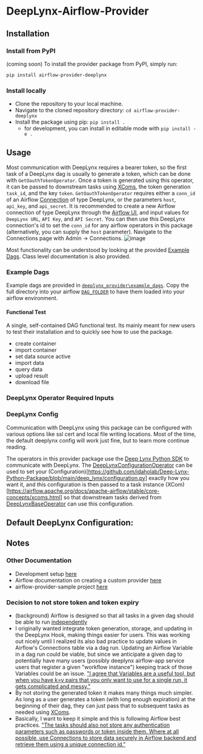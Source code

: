 # DeepLynx-Airflow-Provider

## Installation
### Install from PyPI
(coming soon) To install the provider package from PyPI, simply run:

```sh
pip install airflow-provider-deeplynx
```
### Install locally
- Clone the repository to your local machine.
- Navigate to the cloned repository directory: `cd airflow-provider-deeplynx`
- Install the package using pip: `pip install .`
  - for development, you can install in editable mode with `pip install -e .`

## Usage
Most communication with DeepLynx requires a bearer token, so the first task of a DeepLynx dag is usually to generate a token, which can be done with `GetOauthTokenOperator`. Once a token is generated using this operator, it can be passed to downstream tasks using [XComs](https://airflow.apache.org/docs/apache-airflow/stable/core-concepts/xcoms.html#xcoms), the token generation `task_id`, and the key `token`. `GetOauthTokenOperator` requires either a `conn_id` of an Airflow [Connection](https://airflow.apache.org/docs/apache-airflow/stable/authoring-and-scheduling/connections.html#connections-hooks) of type DeepLynx, or the parameters `host`, `api_key`, and `api_secret`. It is recommended to create a new Airflow connection of type DeepLynx through the [Airflow UI](https://airflow.apache.org/docs/apache-airflow/stable/howto/connection.html#creating-a-connection-with-the-ui), and input values for `DeepLynx URL`, `API Key`, and `API Secret`. You can then use this DeepLynx connection's id to set the
`conn_id` for any airflow operators in this package (alternatively, you can supply the `host` parameter).
Navigate to the Connections page with Admin -> Connections.
![image](https://media.github.inl.gov/user/13/files/bc751733-676c-48ac-9573-b06b7d1b7750)

Most functionality can be understood by looking at the provided [Example Dags](deeplynx_provider\example_dags). Class level documentation is also provided.

### Example Dags
Example dags are provided in [`deeplynx_provider\example_dags`](deeplynx_provider\example_dags). Copy the full directory into your airflow [`DAG_FOLDER`](https://airflow.apache.org/docs/apache-airflow/stable/core-concepts/dags.html#loading-dags) to have them loaded into your airflow environment.

#### Functional Test
A single, self-contained DAG functional test. Its mainly meant for new users to test their installation and to quickly see how to use the package.

- create container
- import container
- set data source active
- import data
- query data
- upload result
- download file

### DeepLynx Operator Required Inputs
<!-- TODO: want to use a documentation system to generate basic docs for my hook and operators, and then point to that documentation from this section -->

### DeepLynx Config
Communication with DeepLynx using this package can be configured with various options like ssl cert and local file writing locations. Most of the time, the default deeplynx config will work just fine, but to learn more continue reading.

The operators in this provider package use the [Deep Lynx Python SDK](https://github.com/idaholab/Deep-Lynx-Python-Package) to communicate with DeepLynx. The [DeepLynxConfigurationOperator](deeplynx_provider\operators\configuration_operator.py) can be used to set your (Configuration)[https://github.com/idaholab/Deep-Lynx-Python-Package/blob/main/deep_lynx/configuration.py] exactly how you want it, and this configuration is then passed to a task instance (XCom)[https://airflow.apache.org/docs/apache-airflow/stable/core-concepts/xcoms.html] so that downstream tasks derived from [DeepLynxBaseOperator](deeplynx_provider\operators\deeplynx_base_operator.py) can use this configuration.

<!-- TODO: need to explain ssl_ca_cert and set_temp_folder and other things that can be set with env vars -->
Default DeepLynx Configuration:
  -


## Notes
### Other Documentation
- Development setup [here](https://github.inl.gov/Digital-Engineering/airflow-dev)
- Airflow documentation on creating a custom provider [here](https://airflow.apache.org/docs/apache-airflow-providers/howto/create-custom-providers.html)
- airflow-provider-sample project [here](https://github.com/astronomer/airflow-provider-sample)

### Decision to not store token and token expiry
- (background) Airflow is designed so that all tasks in a given dag should be able to run [independently](https://airflow.apache.org/docs/apache-airflow/stable/core-concepts/tasks.html)
- I originally wanted integrate token generation, storage, and updating in the DeepLynx Hook, making things easier for users. This was working out nicely until I realized its also bad practice to update values in Airflow's Connections table via a dag run. Updating an Airflow Variable in a dag run could be viable, but since we anticipate a given dag to potentially have many users (possibly deeplynx airflow-app service users that register a given "workflow instance") keeping track of those Variables could be an issue. ["I agree that Variables are a useful tool, but when you have k=v pairs that you only want to use for a single run, it gets complicated and messy."](https://stackoverflow.com/questions/57062998/is-it-possible-to-update-overwrite-the-airflow-dag-run-conf)
- By not storing the generated token it makes many things much simpler. As long as a user generates a token (with long enough expiration) at the beginning of their dag, they can just pass that to subsequent tasks as needed using [XComs](https://airflow.apache.org/docs/apache-airflow/stable/core-concepts/xcoms.html).
- Basically, I want to keep it simple and this is following Airflow best practices. ["The tasks should also not store any authentication parameters such as passwords or token inside them. Where at all possible, use Connections to store data securely in Airflow backend and retrieve them using a unique connection id."](https://airflow.apache.org/docs/apache-airflow/stable/best-practices.html#communication)
